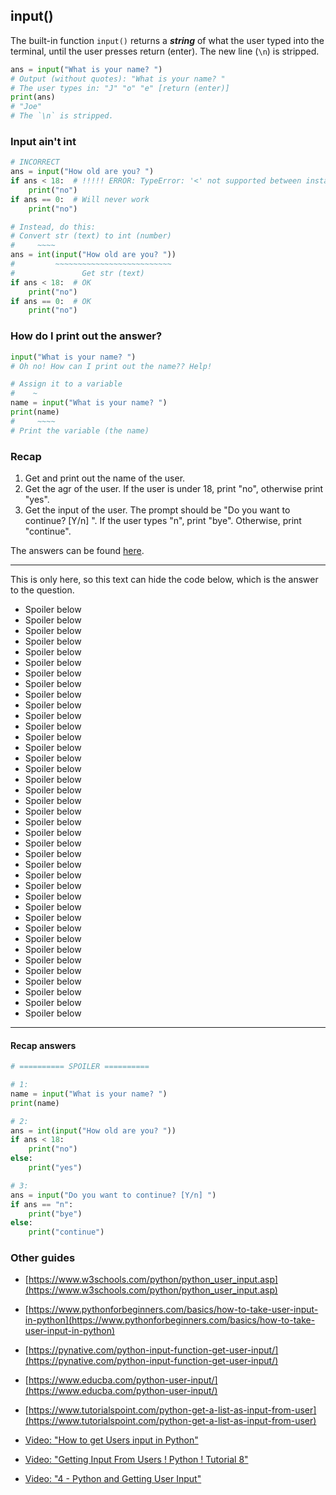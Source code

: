 ## input()

The built-in function `input()` returns a **_string_** of what the user typed into the terminal, until the user presses return (enter). The new line (`\n`) is stripped.

```py
ans = input("What is your name? ")
# Output (without quotes): "What is your name? "
# The user types in: "J" "o" "e" [return (enter)]
print(ans)
# "Joe"
# The `\n` is stripped.
```

### Input ain't int

```py
# INCORRECT
ans = input("How old are you? ")
if ans < 18:  # !!!!! ERROR: TypeError: '<' not supported between instances of 'str' and 'int'
    print("no")
if ans == 0:  # Will never work
    print("no")

# Instead, do this:
# Convert str (text) to int (number)
#     ~~~~
ans = int(input("How old are you? "))
#         ~~~~~~~~~~~~~~~~~~~~~~~~~~
#               Get str (text)
if ans < 18:  # OK
    print("no")
if ans == 0:  # OK
    print("no")
```

### How do I print out the answer?

```py
input("What is your name? ")
# Oh no! How can I print out the name?? Help!

# Assign it to a variable
#    ~
name = input("What is your name? ")
print(name)
#     ~~~~
# Print the variable (the name)
```

### Recap

1. Get and print out the name of the user.
2. Get the agr of the user. If the user is under 18, print "no", otherwise print "yes".
3. Get the input of the user. The prompt should be "Do you want to continue? [Y/n] ". If the user types "n", print "bye". Otherwise, print "continue".

The answers can be found [here](#recap-answers).

---

This is only here, so this text can hide the code below, which is the answer to the question.

- Spoiler below
- Spoiler below
- Spoiler below
- Spoiler below
- Spoiler below
- Spoiler below
- Spoiler below
- Spoiler below
- Spoiler below
- Spoiler below
- Spoiler below
- Spoiler below
- Spoiler below
- Spoiler below
- Spoiler below
- Spoiler below
- Spoiler below
- Spoiler below
- Spoiler below
- Spoiler below
- Spoiler below
- Spoiler below
- Spoiler below
- Spoiler below
- Spoiler below
- Spoiler below
- Spoiler below
- Spoiler below
- Spoiler below
- Spoiler below
- Spoiler below
- Spoiler below
- Spoiler below
- Spoiler below
- Spoiler below
- Spoiler below
- Spoiler below
- Spoiler below
- Spoiler below

---

#### Recap answers

```py
# ========== SPOILER ==========

# 1:
name = input("What is your name? ")
print(name)

# 2:
ans = int(input("How old are you? "))
if ans < 18:
    print("no")
else:
    print("yes")

# 3:
ans = input("Do you want to continue? [Y/n] ")
if ans == "n":
    print("bye")
else:
    print("continue")

```

### Other guides

- [https://www.w3schools.com/python/python_user_input.asp](https://www.w3schools.com/python/python_user_input.asp)
- [https://www.pythonforbeginners.com/basics/how-to-take-user-input-in-python](https://www.pythonforbeginners.com/basics/how-to-take-user-input-in-python)
- [https://pynative.com/python-input-function-get-user-input/](https://pynative.com/python-input-function-get-user-input/)
- [https://www.educba.com/python-user-input/](https://www.educba.com/python-user-input/)
- [https://www.tutorialspoint.com/python-get-a-list-as-input-from-user](https://www.tutorialspoint.com/python-get-a-list-as-input-from-user)

- [Video: "How to get Users input in Python"](https://youtu.be/1344J3t1by0?t=131)
- [Video: "Getting Input From Users ! Python ! Tutorial 8"](https://youtu.be/1gEZi0uJ3sw)
- [Video: "4 - Python and Getting User Input"](https://youtu.be/zWtFRd4dA_Y)
